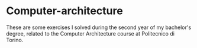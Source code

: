 # Computer-architecture
These are some exercises I solved during the second year of my bachelor's degree, related to the Computer Architecture course at Politecnico di Torino.
